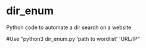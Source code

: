 # dir_enum
Python code to automate a dir search on a website

#Use "python3 dir_enum.py 'path to wordlist' 'URL/IP"
